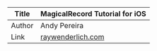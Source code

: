 Title  | MagicalRecord Tutorial for iOS
-------|-------------------
Author | Andy Pereira
Link   | [raywenderlich.com](https://www.raywenderlich.com/56879/magicalrecord-tutorial-ios)
